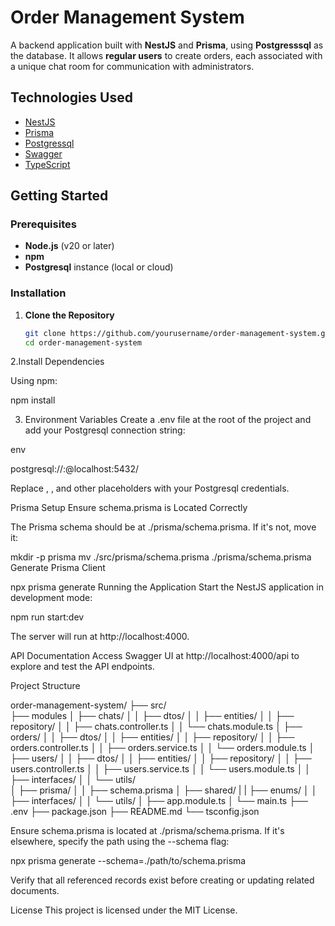 # Order Management System

A backend application built with **NestJS** and **Prisma**, using **Postgresssql** as the database. It allows **regular users** to create orders, each associated with a unique chat room for communication with administrators.

## Technologies Used

- [NestJS](https://nestjs.com/)
- [Prisma](https://www.prisma.io/)
- [Postgressql](https://www.postgresql.com/)
- [Swagger](https://swagger.io/)
- [TypeScript](https://www.typescriptlang.org/)

## Getting Started

### Prerequisites

- **Node.js** (v20 or later)
- **npm**
- **Postgresql** instance (local or cloud)

### Installation

1. **Clone the Repository**

   ```bash
   git clone https://github.com/yourusername/order-management-system.git
   cd order-management-system

2.Install Dependencies

Using npm:

npm install


3. Environment Variables
Create a .env file at the root of the project and add your Postgresql connection string:

env

postgresql://<username>:<password>@localhost:5432/<DatabaseName>

Replace <username>, <password>, <DatabaseName> and other placeholders with your Postgresql credentials.

Prisma Setup
Ensure schema.prisma is Located Correctly

The Prisma schema should be at ./prisma/schema.prisma. If it's not, move it:


mkdir -p prisma
mv ./src/prisma/schema.prisma ./prisma/schema.prisma
Generate Prisma Client


npx prisma generate
Running the Application
Start the NestJS application in development mode:


npm run start:dev

The server will run at http://localhost:4000.

API Documentation
Access Swagger UI at http://localhost:4000/api to explore and test the API endpoints.

Project Structure

order-management-system/
├── src/   
├── modules
│   ├── chats/
│   │   ├── dtos/
│   │   ├── entities/
│   │   ├── repository/
│   │   ├── chats.controller.ts
│   │   └── chats.module.ts
│   ├── orders/
│   │   ├── dtos/
│   │   ├── entities/
│   │   ├── repository/
│   │   ├── orders.controller.ts
│   │   ├── orders.service.ts
│   │   └── orders.module.ts
│   ├── users/
│   │   ├── dtos/
│   │   ├── entities/
│   │   ├── repository/
│   │   ├── users.controller.ts
│   │   ├── users.service.ts
│   │   └── users.module.ts 
│   │   ├── interfaces/
│   │   └── utils/  
│   ├── prisma/
│   │   ├── schema.prisma
│   ├── shared/
|   |   ├── enums/
│   │   ├── interfaces/
│   │   └── utils/
│   ├── app.module.ts
│   └── main.ts
├── .env
├── package.json
├── README.md
└── tsconfig.json


Ensure schema.prisma is located at ./prisma/schema.prisma. If it's elsewhere, specify the path using the --schema flag:

npx prisma generate --schema=./path/to/schema.prisma

Verify that all referenced records exist before creating or updating related documents.

License
This project is licensed under the MIT License.






